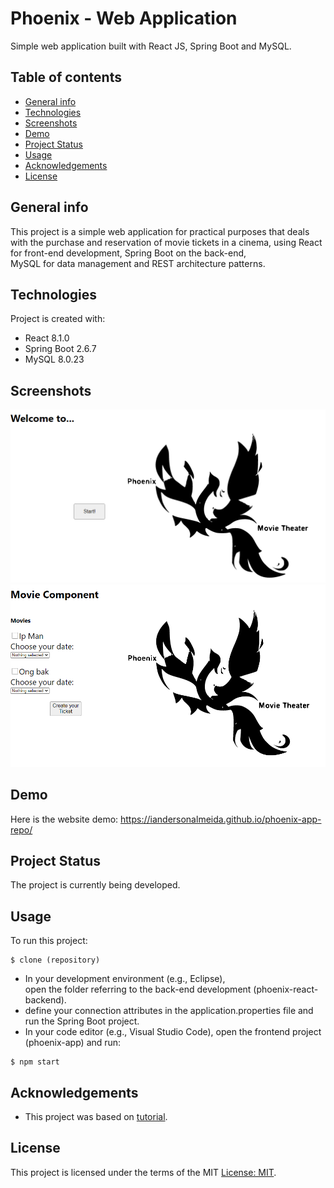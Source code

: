 # Phoenix - Web Application

Simple web application built with React JS, Spring Boot and MySQL.

## Table of contents
* [General info](#general-info)
* [Technologies](#technologies)
* [Screenshots](#screenshots)
* [Demo](#demo)
* [Project Status](#project-status)
* [Usage](#usage)
* [Acknowledgements](#acknowledgements)
* [License](#license)

## General info
This project is a simple web application for practical purposes that deals with the purchase and reservation of movie tickets in a cinema, using React for front-end development, Spring Boot on the back-end, <br> MySQL for data management and REST architecture patterns.

## Technologies
Project is created with:
- React 8.1.0
- Spring Boot 2.6.7
- MySQL 8.0.23

## Screenshots
![](phoenix-pic-1.PNG)
![](phoenix-pic-2.PNG)

## Demo
Here is the website demo:
https://iandersonalmeida.github.io/phoenix-app-repo/

## Project Status
The project is currently being developed.

## Usage
To run this project:

```
$ clone (repository)
```
- In your development environment (e.g., Eclipse), <br> open the folder referring to the back-end development (phoenix-react-backend).
-  define your connection attributes in the application.properties file and run the Spring Boot project.
- In your code editor (e.g., Visual Studio Code), open the frontend project (phoenix-app) and run:
```
$ npm start 
```
## Acknowledgements
- This project was based on [tutorial](https://spring.io/guides/tutorials/rest/).

## License
This project is licensed under the terms of the MIT [License: MIT](https://opensource.org/licenses/MIT).
